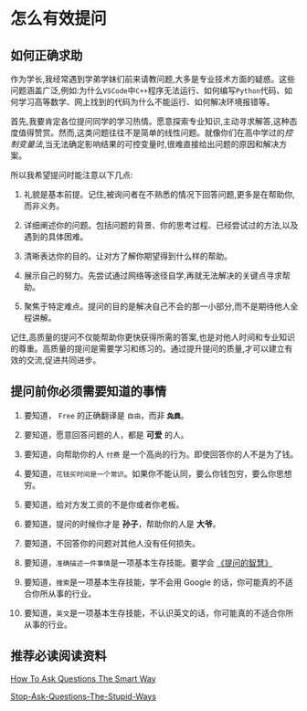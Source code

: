 # 怎么有效提问

## 如何正确求助

作为学长,我经常遇到学弟学妹们前来请教问题,大多是专业技术方面的疑惑。这些问题涵盖广泛,例如:为什么`VSCode`中`C++`程序无法运行、如何编写`Python`代码、如何学习高等数学、网上找到的代码为什么不能运行、如何解决环境报错等。

首先,我要肯定各位提问同学的学习热情。愿意探索专业知识,主动寻求解答,这种态度值得赞赏。然而,这类问题往往不是简单的线性问题。就像你们在高中学过的*控制变量法*,当无法确定影响结果的可控变量时,很难直接给出问题的原因和解决方案。

所以我希望提问时能注意以下几点:

1. 礼貌是基本前提。记住,被询问者在不熟悉的情况下回答问题,更多是在帮助你,而非义务。

1. 详细阐述你的问题。包括问题的背景、你的思考过程、已经尝试过的方法,以及遇到的具体困难。

1. 清晰表达你的目的。让对方了解你期望得到什么样的帮助。

1. 展示自己的努力。先尝试通过网络等途径自学,再就无法解决的关键点寻求帮助。

1. 聚焦于特定难点。提问的目的是解决自己不会的那一小部分,而不是期待他人全程讲解。

记住,高质量的提问不仅能帮助你更快获得所需的答案,也是对他人时间和专业知识的尊重。高质量的提问是需要学习和练习的。通过提升提问的质量,才可以建立有效的交流,促进共同进步。


## 提问前你必须需要知道的事情

1. 要知道， `Free` 的正确翻译是 `自由`，而非 **~~`免费`~~**。

1. 要知道，愿意回答问题的人，都是 **可爱** 的人。

1. 要知道，向帮助你的人 `付费` 是一个高尚的行为。即使回答你的人不是为了钱。

1. 要知道，`花钱买时间是一个常识`。如果你不能认同，要么你钱包穷，要么你思想穷。

1. 要知道，给对方发工资的不是你或者你老板。

1. 要知道，提问的时候你才是 **孙子**，帮助你的人是 **大爷**。

1. 要知道，不回答你的问题对其他人没有任何损失。

1. 要知道，`准确描述一件事情`是一项基本生存技能。要学会 [《提问的智慧》](https://github.com/ryanhanwu/How-To-Ask-Questions-The-Smart-Way/blob/master/README-zh_CN.md)

1. 要知道，`搜索`是一项基本生存技能，学不会用 Google 的话，你可能真的不适合你所从事的行业。

1. 要知道，`英文`是一项基本生存技能，不认识英文的话，你可能真的不适合你所从事的行业。

## 推荐必读阅读资料

[How To Ask Questions The Smart Way](https://github.com/ryanhanwu/How-To-Ask-Questions-The-Smart-Way/blob/main/README-zh_CN.md)

[Stop-Ask-Questions-The-Stupid-Ways](https://github.com/tangx/Stop-Ask-Questions-The-Stupid-Ways/blob/master/README.md)

